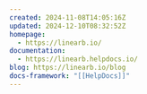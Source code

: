 ```yaml
---
created: 2024-11-08T14:05:16Z
updated: 2024-12-10T08:32:52Z
homepage:
  - https://linearb.io/
documentation:
  - https://linearb.helpdocs.io/
blog: https://linearb.io/blog
docs-framework: "[[HelpDocs]]"
---
```

